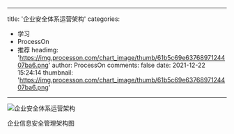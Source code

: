 
---
title: '企业安全体系运营架构'
categories: 
 - 学习
 - ProcessOn
 - 推荐
headimg: 'https://img.processon.com/chart_image/thumb/61b5c69e6376897124407ba6.png'
author: ProcessOn
comments: false
date: 2021-12-22 15:24:14
thumbnail: 'https://img.processon.com/chart_image/thumb/61b5c69e6376897124407ba6.png'
---

<div>   
<img class="thumb" alt="企业安全体系运营架构" src="https://img.processon.com/chart_image/thumb/61b5c69e6376897124407ba6.png" referrerpolicy="no-referrer">
<p>企业信息安全管理架构图</p>  
</div>
            